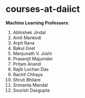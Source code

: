 # courses-at-daiict

**Machine Learning Professors**:
1. Abhishek Jindal  
2. Amit Mankodi  
3. Arpit Rana  
4. Bakul Goel  
5. Manjunath V. Joshi  
6. Prasenjit Majumder  
7. Pritam Anand  
8. Rajib Lochan Das  
9. Rachit Chhaya  
10. Shruti Bhilare  
11. Srimanta Mandal  
12. Sourish Dasgupta
